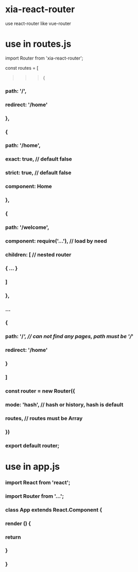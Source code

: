 # xia-react-router
use react-router like vue-router


# use in routes.js
import Router from 'xia-react-router';

const routes = [
>>>{
###         path: '/',
###         redirect: '/home'
###     },
###     {
###         path: '/home',
###         exact: true,                // default false
###         strict: true,               // default false
###         component: Home
###     },
###     {
###         path: '/welcome',
###         component: require('...'),  // load by need
###         children: [                 //  nested router
###             { ... }
###         ]
###     },
###     ...
###     {
###         path: '/*',                 // can not find any pages, path must be '/*'
###         redirect: '/home'
###     }
### ]
### 
### const router = new Router({
###     mode: 'hash',                   // hash or history, hash is default
###     routes,                         // routes must be Array
### })

### export default router;


# use in app.js
### import React from 'react';
### import Router from '...';
### 
### class App extends React.Component {
###     render () {
###         return <Router />
###     }
### }
